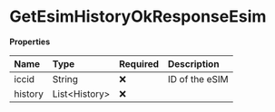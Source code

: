 # GetEsimHistoryOkResponseEsim

**Properties**

| Name    | Type            | Required | Description    |
| :------ | :-------------- | :------- | :------------- |
| iccid   | String          | ❌       | ID of the eSIM |
| history | List\<History\> | ❌       |                |

<!-- This file was generated by liblab | https://liblab.com/ -->
